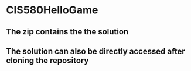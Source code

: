 # CIS580HelloGame

## The zip contains the the solution
## The solution can also be directly accessed after cloning the repository
